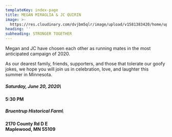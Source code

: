 ```yaml
---
templateKey: index-page
title: MEGAN MIRAGLIA & JC QUIRIN
image: >-
  https://res.cloudinary.com/dvjbm5qlr/image/upload/v1581383420/home/upload-flag_pe5y4g.jpg
heading: ''
subheading: STRONGER TOGETHER
---
```

Megan and JC have chosen each other as running mates in the most anticipated campaign of 2020.

As our dearest family, friends, supporters, and those that tolerate our goofy jokes, we hope you will join us in celebration, love, and laughter this summer in Minnesota.

##### **Saturday, June 20, 2020**\
**5:30 PM**

##### **Bruentrup Historical Farm**\
**2170 County Rd D E**\
**Maplewood, MN 55109**

